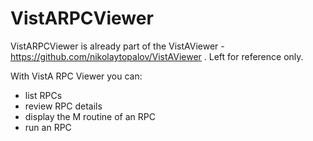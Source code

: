 VistARPCViewer
==============

VistARPCViewer is already part of the VistAViewer - https://github.com/nikolaytopalov/VistAViewer . Left for reference only.

With VistA RPC Viewer you can:

 - list RPCs
 - review RPC details
 - display the M routine of an RPC
 - run an RPC



